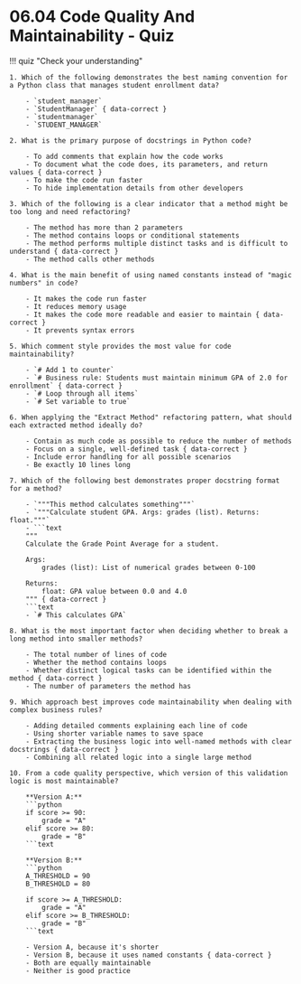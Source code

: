 # 06.04 Code Quality And Maintainability - Quiz

!!! quiz "Check your understanding"

    1. Which of the following demonstrates the best naming convention for a Python class that manages student enrollment data?

        - `student_manager`
        - `StudentManager` { data-correct }
        - `studentmanager`
        - `STUDENT_MANAGER`

    2. What is the primary purpose of docstrings in Python code?

        - To add comments that explain how the code works
        - To document what the code does, its parameters, and return values { data-correct }
        - To make the code run faster
        - To hide implementation details from other developers

    3. Which of the following is a clear indicator that a method might be too long and need refactoring?

        - The method has more than 2 parameters
        - The method contains loops or conditional statements
        - The method performs multiple distinct tasks and is difficult to understand { data-correct }
        - The method calls other methods

    4. What is the main benefit of using named constants instead of "magic numbers" in code?

        - It makes the code run faster
        - It reduces memory usage
        - It makes the code more readable and easier to maintain { data-correct }
        - It prevents syntax errors

    5. Which comment style provides the most value for code maintainability?

        - `# Add 1 to counter`
        - `# Business rule: Students must maintain minimum GPA of 2.0 for enrollment` { data-correct }
        - `# Loop through all items`
        - `# Set variable to true`

    6. When applying the "Extract Method" refactoring pattern, what should each extracted method ideally do?

        - Contain as much code as possible to reduce the number of methods
        - Focus on a single, well-defined task { data-correct }
        - Include error handling for all possible scenarios
        - Be exactly 10 lines long

    7. Which of the following best demonstrates proper docstring format for a method?

        - `"""This method calculates something"""`
        - `"""Calculate student GPA. Args: grades (list). Returns: float."""`
        - ```text
        """
        Calculate the Grade Point Average for a student.

        Args:
            grades (list): List of numerical grades between 0-100

        Returns:
            float: GPA value between 0.0 and 4.0
        """ { data-correct }
        ```text
        - `# This calculates GPA`

    8. What is the most important factor when deciding whether to break a long method into smaller methods?

        - The total number of lines of code
        - Whether the method contains loops
        - Whether distinct logical tasks can be identified within the method { data-correct }
        - The number of parameters the method has

    9. Which approach best improves code maintainability when dealing with complex business rules?

        - Adding detailed comments explaining each line of code
        - Using shorter variable names to save space
        - Extracting the business logic into well-named methods with clear docstrings { data-correct }
        - Combining all related logic into a single large method

    10. From a code quality perspective, which version of this validation logic is most maintainable?

        **Version A:**
        ```python
        if score >= 90:
            grade = "A"
        elif score >= 80:
            grade = "B"
        ```text

        **Version B:**
        ```python
        A_THRESHOLD = 90
        B_THRESHOLD = 80

        if score >= A_THRESHOLD:
            grade = "A"
        elif score >= B_THRESHOLD:
            grade = "B"
        ```text

        - Version A, because it's shorter
        - Version B, because it uses named constants { data-correct }
        - Both are equally maintainable
        - Neither is good practice
